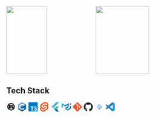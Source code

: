 <div>
  <img src="https://github-readme-stats.vercel.app/api?username=DvvCz&hide_border=true&show_icons=true&bg_color=0000&text_color=666666" height=180px width=46%>
  <img src="https://github-readme-stats.vercel.app/api/top-langs?username=DvvCz&hide_border=true&langs_count=8&layout=compact&hide=css,cmake&bg_color=0000" height=180px width=53%>
</div>

## Tech Stack
<div>
  <!-- Backend -->
  <img src="https://raw.githubusercontent.com/devicons/devicon/master/icons/rust/rust-plain.svg" width=5%>
  <img src="https://raw.githubusercontent.com/devicons/devicon/master/icons/c/c-original.svg" width=5%>

  <!-- Frontend -->
  <img src="https://raw.githubusercontent.com/devicons/devicon/master/icons/typescript/typescript-original.svg" width=5%>
  <img src="https://raw.githubusercontent.com/devicons/devicon/master/icons/svelte/svelte-original.svg" width=5%>

  <img src="https://raw.githubusercontent.com/devicons/devicon/master/icons/flutter/flutter-original.svg" width=5%>
  <img src="https://raw.githubusercontent.com/devicons/devicon/master/icons/materialui/materialui-original.svg" width=5%>
  
  <!-- CI -->
  
  <!-- Workflow -->
  <img src="https://raw.githubusercontent.com/devicons/devicon/master/icons/git/git-original.svg" width=5%>
  <img src="https://raw.githubusercontent.com/devicons/devicon/master/icons/github/github-original.svg" width=5%>

  <!-- Tools -->
  <img src="https://github.com/VSCodium/vscodium/raw/master/src/resources/linux/code.png" width=5%>
  <img src="https://raw.githubusercontent.com/devicons/devicon/master/icons/vscode/vscode-original.svg" width=5%>
</div>
